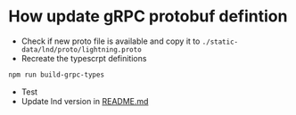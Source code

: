 # How update gRPC protobuf defintion

- Check if new proto file is available and copy it to `./static-data/lnd/proto/lightning.proto`
- Recreate the typescrpt definitions

```bash
npm run build-grpc-types
```

- Test
- Update lnd version in [README.md](../README.md)
